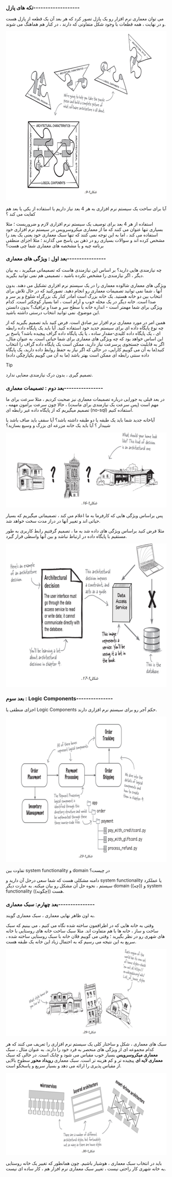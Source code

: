 ### تکه های پازل-------------------

می توان معماری نرم افزار رو یک پازل تصور کرد که هر بعد آن یک قطعه از پازل هست و در نهایت ، همه قطعات با وجود شکل متفاوتی که دارند ، در کنار هم هماهنگ می شوند.

![](./Images/Pasted%20image%2020240321091826.png)

آیا برای ساخت یک سیستم نرم افزاری به هر 4 بعد نیاز داریم یا استفاده از یکی یا بعد هم کفایت می کند ؟

استفاده از هر 4 بعد برای توصیف یک سیستم نرم افزاری لازم و ضروریست ؛ مثلا بسیاری تنها عنوان می کنند که ما از معماری میکروسرویس در سیستم نرم افزاری خود استفاده می کند ، اما به این توجه نمی کنند که تنها سبک معماری خود یعنی یک بعد را مشخص کرده اند و سوالات بسیاری رو در ذهن بی پاسخ می گذارند ؛ مثلا اجزای منطقی برنامه چیه و یا مشخصه های معماری شما چی هست؟

### بعد اول : ویژگی های معماری----------------

چه نیازمندی هایی دارید؟ بر اساس این نیازمندی هاست که تصمیماتی میگیرید ، به بیان دیگر ، اگر نیازمندی را مشخص نکرده باشید ، تصمیمی هم نمی توانید بگیرید.

ویژگی های معماری شالوده معماری را در یک سیستم نرم افزاری تشکیل می دهند. بدون آنها ، شما نمی توانید تصمیمات معماری رو انجام دهید. 
تصورکنید که در حال تلاش برای انتخاب بین دو خانه هستید. یک خانه بزرگ است امادر کنار یک بزرگراه شلوغ و پر سر و صدا است. خانه دیگر در یک محله خوب و آرام است ، اما بسیار کوچکتر است. 
کدام ویژگی برای شما مهمتر است - اندازه خانه یا سطح سر و صدا و ترافیک؟ بدون دانستن این موضوع، نمی توانید انتخاب درستی داشته باشید.

همین امر در مورد معماری نرم افزار نیز صادق است. فرض کنید باید تصمیم بگیرید که از چه نوع پایگاه داده ای برای سیستم جدید خود استفاده کنید. آیا باید یک پایگاه داده رابطه ای ، یک پایگاه داده کلیدی-مقدار ساده ، یا یک پایگاه داده گراف پیچیده باشد؟ پاسخ بر این اساس خواهد بود که چه ویژگی های معماری برای شما حیاتی است. به عنوان مثال، اگر به قابلیت جستجوی پرسرعت نیاز دارید، ممکن است یک پایگاه داده گراف را انتخاب کنید(ما به آن می گوییم کارایی، در حالی که اگر نیاز به حفظ روابط داده دارید، یک پایگاه داده سنتی رابطه ای ممکن است بهتر باشد (ما به آن می گوییم یکپارچگی داده)

>[!tip]
>تصمیم گیری ، بدون درک نیازمندی معنایی ندارد.

### بعد دوم : تصمیمات معماری----------------

در بعد قبلی یه جورایی درباره تصمیمات معماری نیز صحبت کردیم ، مثلا سرعت برای ما مهم است (پس سرعت یک نیازمندی برای ماست) ، حالا چون سرعت برامون مهمه ، تصمیم میگیریم که از پایگاه داده غیر رابطه ای (no-sql) استفاده کنیم.

آیاخانه جدید شما باید یک طبقه یا دو طبقه داشته باشد؟ آیا سقف باید صاف باشد یا شیبدار ؟ آیا باید یک خانه مزرعه ای بزرگ و وسیع بسازید؟

![](./Images/Pasted%20image%2020240321094305.png)

پس براساس ویژگی هایی که کارفرما به ما اعلام می کند ، تصمیماتی میگیریم که بسیار حیاتی اند و تغییر آنها در دراز مدت سخت خواهد شد.

مثلا فرض کنید براساس ویژگی های داده شد به ما ، تصمیم گرفتیم رابط کاربری به طور مستقیم با پایگاه داده در ارتباط نباشد و بین آنها واسطی قرار گیرد.

![](./Images/Pasted%20image%2020240321094711.png)

### بعد سوم : Logic Components---------------

اجزای منطقی یا Logic Components حکم آجر رو برای سیستم نرم افزاری دارند.

![](./Images/Pasted%20image%2020240321095129.png)

تفاوت بین system functionality و domain در چیست؟

دامنه مشکلی هست که شما سعی درحل آن دارید و system functionality یا عملکرد سیستم ، نحوه حل آن مشکل رو بیان میکنه.
به عبارت دیگر domain  ((چه)) و system functionality ((چگونه)) هست.

### بعد چهارم: سبک معماری---------------

به اون ظاهر نهایی معماری ، سبک معماری گویند.

وقتی به خانه هایی که در اطرافمون ساخته شده نگاه می کنیم ، می بینیم که سبک ساخت و ساز ، خانه ها با هم متفاوت اند. مثلا سبک ساخت خانه های روستایی با خانه های شهری رو در نظر بگیرید ؛ وقتی می گوییم فلان خانه با سبک روستایی ساخته شده ، سریع به این نتیجه می رسیم که به احتمال زیاد این خانه یک طبقه هست.

![](./Images/Pasted%20image%2020240321101223.png)

سبک های معماری ، شکل و ساختار کلی یک سیستم نرم افزاری را تعریف می کنند که هر کدام مجموعه ای از ویژگی های منحصر به فرد خود را دارند. به عنوان مثال ، سبک **معماری میکروسرویس** بسیار خوب مقیاس می شود و چابک است. در حالی که سبک **معماری لایه ای** پیچیده تر و کم هزینه تر است. سبک معماری **رویداد محور** سطوح بالایی از مقیاس پذیری را ارائه می دهد و بسیار سریع و پاسخگو است.

![](./Images/Pasted%20image%2020240321101545.png)

باید در انتخاب سبک معماری ، هوشیار باشیم. چون همانطور که تغییر یک خانه روستایی به خانه شهری کار راحتی نیست ، تغییر سبک معماری نرم افزار هم ، کار ساده ای نیست.